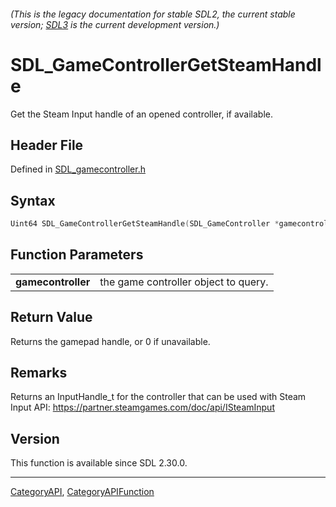 ###### (This is the legacy documentation for stable SDL2, the current stable version; [SDL3](https://wiki.libsdl.org/SDL3/) is the current development version.)
# SDL_GameControllerGetSteamHandle

Get the Steam Input handle of an opened controller, if available.

## Header File

Defined in [SDL_gamecontroller.h](https://github.com/libsdl-org/SDL/blob/SDL2/include/SDL_gamecontroller.h)

## Syntax

```c
Uint64 SDL_GameControllerGetSteamHandle(SDL_GameController *gamecontroller);

```

## Function Parameters

|                        |                                      |
| ---------------------- | ------------------------------------ |
| **gamecontroller**     | the game controller object to query. |

## Return Value

Returns the gamepad handle, or 0 if unavailable.

## Remarks

Returns an InputHandle_t for the controller that can be used with Steam
Input API: https://partner.steamgames.com/doc/api/ISteamInput

## Version

This function is available since SDL 2.30.0.

----
[CategoryAPI](CategoryAPI), [CategoryAPIFunction](CategoryAPIFunction)


